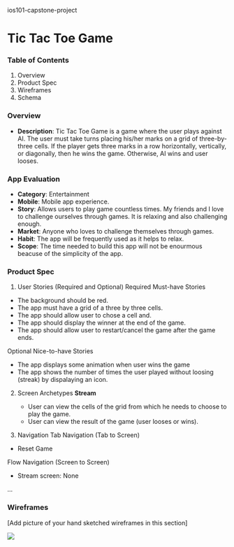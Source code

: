 ios101-capstone-project
# Tic Tac Toe Game

### Table of Contents
1. Overview
2. Product Spec
3. Wireframes
4. Schema


### Overview
- **Description**: Tic Tac Toe Game is a game where the user plays against AI. The user must take turns placing his/her marks on a grid of three-by-three cells. If the player gets three marks in a row horizontally, vertically, or diagonally, then he wins the game. Otherwise, AI wins and user looses.

### App Evaluation
- **Category**: Entertainment
- **Mobile**: Mobile app experience.
- **Story**: Allows users to play game countless times. My friends and I love to challenge ourselves through games. It is relaxing and also challenging enough.
- **Market**: Anyone who loves to challenge themselves through games.
- **Habit**: The app will be frequently used as it helps to relax.
- **Scope**: The time needed to build this app will not be enourmous beacuse of the simplicity of the app.

### Product Spec
1. User Stories (Required and Optional)
Required Must-have Stories
- The background should be red.
- The app must have a grid of a three by three cells.
- The app should allow user to chose a cell and.
- The app should display the winner at the end of the game.
- The app should allow user to restart/cancel the game after the game ends.

Optional Nice-to-have Stories
- The app displays some animation when user wins the game
- The app shows the number of times the user played without loosing (streak) by dispalaying an icon.

2. Screen Archetypes
**Stream**
    - User can view the cells of the grid from which he needs to choose to play the game.
    - User can view the result of the game (user looses or wins).

3. Navigation
Tab Navigation (Tab to Screen)
- Reset Game

Flow Navigation (Screen to Screen)
- Stream screen: None

...
### Wireframes
[Add picture of your hand sketched wireframes in this section]

![](https://share.icloud.com/photos/063rjH-XYemDccRzVTvCzoIMg)

